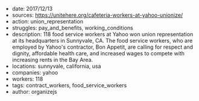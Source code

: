 - date: 2017/12/13
- sources: https://unitehere.org/cafeteria-workers-at-yahoo-unionize/
- action: union_representation
- struggles: pay_and_benefits, working_conditions
- description: 118 food service workers at Yahoo won union representation at its headquarters in Sunnyvale, CA. The food service workers, who are employed by Yahoo's contractor, Bon Appetit, are calling for respect and dignity, affordable health care, and increased wages to compete with increasing rents in the Bay Area.
- locations: sunnyvale, california, usa
- companies: yahoo
- workers: 118
- tags: contract_workers, food_service_workers
- author: organizejs
